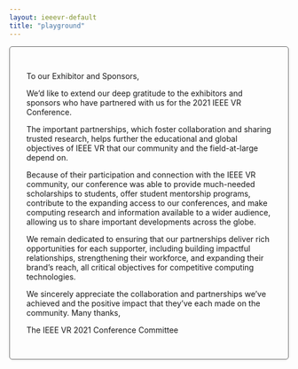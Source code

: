 ```yaml
---
layout: ieeevr-default
title: "playground"
---
```

<style>
    .styled-table {
        border-collapse: collapse;
        margin: 25px 0;
        font-size: 0.8em;
        font-family: sans-serif;
        /*min-width: 400px;*/
        box-shadow: 0 0 20px rgba(0, 0, 0, 0.15);
        display: table;

        width: 100%;
        margin-left: auto;
        margin-right: auto;
    }

    .styled-table thead tr {
        background-color: #00aeef;
        color: #ffffff;
        text-align: left;
    }

    .styled-table th,
    .styled-table td {
        padding: 12px 15px;
        width: 25%;
    }

    .styled-table tbody tr {
        border-bottom: 1px solid #dddddd;
    }

    .styled-table tbody tr:nth-of-type(even) {
        background-color: #f3f3f3;
    }

    .styled-table tbody tr:last-of-type {
        border-bottom: 2px solid #00aeef;
    }

    .styled-table tbody tr.active-row {
        font-weight: bold;
        color: #00aeef;
    }

    < !-- div {
        text-align: justify;
        text-justify: inter-word;
    }

    -->

    /* video container */
    .video-container {
        overflow: hidden;
        position: relative;
        width: 100%;
    }

    .video-container::after {
        padding-top: 56.25%;
        /* 75% if 4:3*/
        display: block;
        content: '';
    }

    .video-container iframe {
        position: absolute;
        top: 0;
        left: 0;
        width: 100%;
        height: 100%;
    }

    /* Thumbnails box */
    .box {
        border-radius: 5px;
        padding: 20px;
    }

    .box:nth-child(even) {
        color: red;
    }

    .wrapper {
        display: grid;
        /* border: 1px solid #000; */
        grid-gap: 10px;
        grid-template-columns: repeat(auto-fill, 150px 30%);
    }

    .letter {
        border: solid 1px #656565;
        border-radius: 5px;
        /*font-family: 'Courier New', monospace;*/
        font-family: 'Times New Roman', serif;
    }

</style>


<div style="border: solid 1px #656565; border-radius: 5px;">
    <div style="padding: 30px 30px 30px 30px;">
        <p>
            To our Exhibitor and Sponsors,
        </p>
        <p>
            We’d like to extend our deep gratitude to the exhibitors and sponsors who have partnered with us for the 2021 IEEE VR Conference.
        </p>
        <p>
            The important partnerships, which foster collaboration and sharing trusted research, helps further the educational and global objectives of IEEE VR that our community and the field-at-large depend on.
        </p>
        <p>
            Because of their participation and connection with the IEEE VR community, our conference was able to provide much-needed scholarships to students, offer student mentorship programs, contribute to the expanding access to our conferences, and make computing research and information available to a wider audience, allowing us to share important developments across the globe.
        </p>
        <p>
            We remain dedicated to ensuring that our partnerships deliver rich opportunities for each supporter, including building impactful relationships, strengthening their workforce, and expanding their brand’s reach, all critical objectives for competitive computing technologies.
        </p>
        <p>
            We sincerely appreciate the collaboration and partnerships we’ve achieved and the positive impact that they’ve each made on the community.
            Many thanks,
        </p>
        <p>
            The IEEE VR 2021 Conference Committee
        </p>
    </div>
</div>

